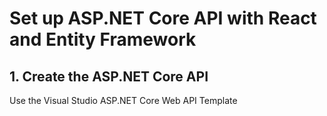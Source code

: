 # Set up ASP.NET Core API with React and Entity Framework

## 1. Create the ASP.NET Core API
Use the Visual Studio ASP.NET Core Web API Template
